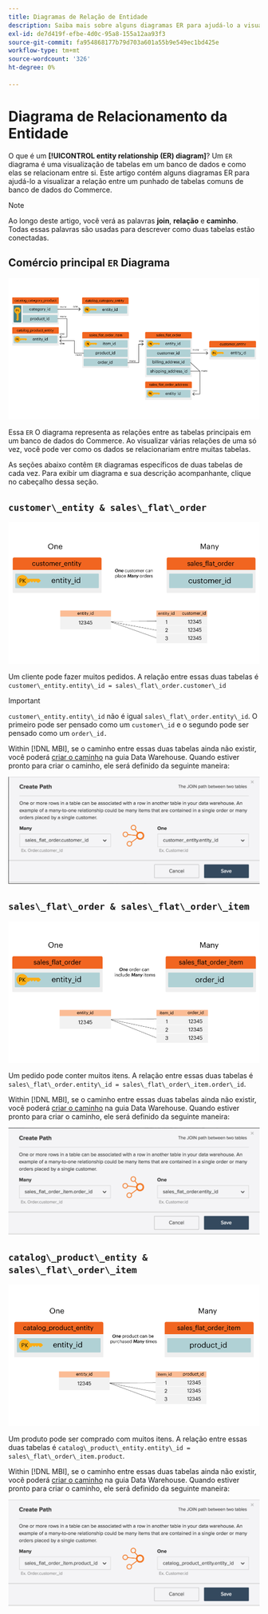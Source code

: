 ```yaml
---
title: Diagramas de Relação de Entidade
description: Saiba mais sobre alguns diagramas ER para ajudá-lo a visualizar a relação entre algumas tabelas de banco de dados comuns do Commerce.
exl-id: de7d419f-efbe-4d0c-95a8-155a12aa93f3
source-git-commit: fa954868177b79d703a601a55b9e549ec1bd425e
workflow-type: tm+mt
source-wordcount: '326'
ht-degree: 0%

---
```


# Diagrama de Relacionamento da Entidade

O que é um **[!UICONTROL entity relationship (ER) diagram]**? Um `ER` diagrama é uma visualização de tabelas em um banco de dados e como elas se relacionam entre si. Este artigo contém alguns diagramas ER para ajudá-lo a visualizar a relação entre um punhado de tabelas comuns de banco de dados do Commerce.

>[!NOTE]
>
>Ao longo deste artigo, você verá as palavras **join**, **relação** e **caminho**. Todas essas palavras são usadas para descrever como duas tabelas estão conectadas.

## Comércio principal `ER` Diagrama

![4_DB_Chart](../../assets/4_DB_Chart.png)

Essa `ER` O diagrama representa as relações entre as tabelas principais em um banco de dados do Commerce. Ao visualizar várias relações de uma só vez, você pode ver como os dados se relacionariam entre muitas tabelas.

As seções abaixo contêm `ER` diagramas específicos de duas tabelas de cada vez. Para exibir um diagrama e sua descrição acompanhante, clique no cabeçalho dessa seção.

## `customer\_entity & sales\_flat\_order`

![Um cliente para muitos pedidos](../../assets/2_OneCustomerManyOrders.png)

Um cliente pode fazer muitos pedidos. A relação entre essas duas tabelas é `customer\_entity.entity\_id = sales\_flat\_order.customer\_id`

>[!IMPORTANT]
>
>`customer\_entity.entity\_id` não é igual `sales\_flat\_order.entity\_id`. O primeiro pode ser pensado como um `customer\_id` e o segundo pode ser pensado como um `order\_id.`

Within [!DNL MBI], se o caminho entre essas duas tabelas ainda não existir, você poderá [criar o caminho](../data-warehouse-mgr/create-paths-calc-columns.md) na guia Data Warehouse. Quando estiver pronto para criar o caminho, ele será definido da seguinte maneira:

![](../../assets/SFO___CE_path.png)

## `sales\_flat\_order & sales\_flat\_order\_item`

![1_OneOrderManyItems](../../assets/1_OneOrderManyItems.png)

Um pedido pode conter muitos itens. A relação entre essas duas tabelas é `sales\_flat\_order.entity\_id = sales\_flat\_order\_item.order\_id`.

Within [!DNL MBI], se o caminho entre essas duas tabelas ainda não existir, você poderá [criar o caminho](../data-warehouse-mgr/create-paths-calc-columns.md) na guia Data Warehouse. Quando estiver pronto para criar o caminho, ele será definido da seguinte maneira:

![](../../assets/SFOI___SFO_path.png)

## `catalog\_product\_entity & sales\_flat\_order\_item`

![3_OneProductManyTimes](../../assets/3_OneProductManyTimes.png)

Um produto pode ser comprado com muitos itens. A relação entre essas duas tabelas é `catalog\_product\_entity.entity\_id = sales\_flat\_order\_item.product`.

Within [!DNL MBI], se o caminho entre essas duas tabelas ainda não existir, você poderá [criar o caminho](../data-warehouse-mgr/create-paths-calc-columns.md) na guia Data Warehouse. Quando estiver pronto para criar o caminho, ele será definido da seguinte maneira:

![](../../assets/SFOI___CPE_path.png)

